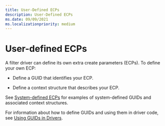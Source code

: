 ```yaml
---
title: User-Defined ECPs
description: User-Defined ECPs
ms.date: 09/09/2021
ms.localizationpriority: medium
---
```


# User-defined ECPs

A filter driver can define its own extra create parameters (ECPs). To define your own ECP:

* Define a GUID that identifies your ECP.

* Define a context structure that describes your ECP.

See [System-defined ECPs](system-defined-ecps.md) for examples of system-defined GUIDs and associated context structures.

For information about how to define GUIDs and using them in driver code, see [Using GUIDs in Drivers](../kernel/using-guids-in-drivers.md).
